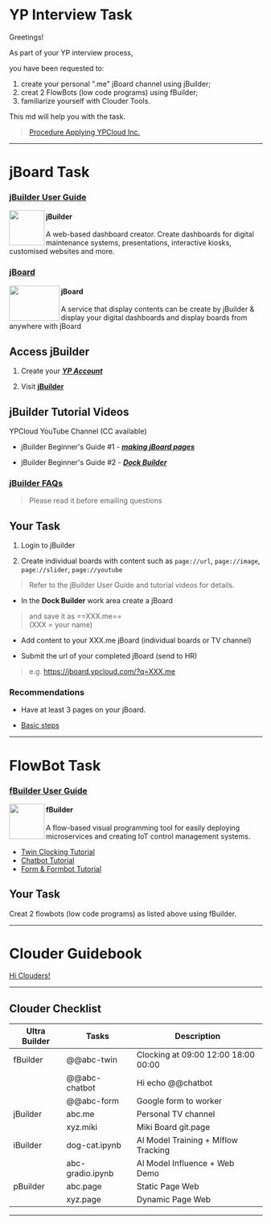 # YP Interview Task

Greetings! 

As part of your YP interview process, 

you have been requested to:

1. create your personal ".me" jBoard channel using jBuilder;
2. creat 2 FlowBots (low code programs) using fBuilder;
3. familiarize yourself with Clouder Tools.

This md will help you with the task. 

> [Procedure Applying YPCloud Inc.](https://www.ypcloud.com/#HR)

---
# jBoard Task

### [jBuilder User Guide](https://github.com/motebus/ultrabook/tree/main/Ultranet%20Apps/jBuilder)

[<img align="left" height="70" src="https://i.imgur.com/p9jaFdK.png">](https://run.ypcloud.com/)

#### jBuilder
A web-based dashboard creator. Create dashboards for digital maintenance systems, presentations, interactive kiosks, customised websites and more.

### [jBoard](https://jboard.ypcloud.com/)

[<img align="left" width="100" height="70" src="https://i.imgur.com/5rrq8ur.png" />](https://jboard.ypcloud.com/)

#### jBoard
A service that display contents can be create by jBuilder & display your digital dashboards and display boards from anywhere with jBoard

## Access jBuilder

1. Create your ***[YP Account](https://github.com/motebus/ultrabook/blob/main/Ultra/yp%20account.md)***

2. Visit **[jBuilder](https://jbuilder.ypcloud.com)**

## jBuilder Tutorial Videos

YPCloud YouTube Channel (CC available)

- jBuilder Beginner's Guide #1 - ***[making jBoard pages](https://www.youtube.com/watch?v=N1Rp2mCwv0c)*** 

- jBuilder Beginner's Guide #2 - ***[Dock Builder](https://www.youtube.com/watch?v=eQV3zaiLxyY&t=50s)*** 

### [jBuilder FAQs](https://github.com/motebus/ultrabook/blob/main/Ultranet%20Apps/jBuilder/FAQ.md)

> Please read it before emailing questions

## Your Task

1. Login to jBuilder

2. Create individual boards with content such as `page://url`, `page://image`, `page://slider`, `page://youtube`
> Refer to the jBuilder User Guide and tutorial videos for details.

- In the **Dock Builder** work area create a jBoard
> and save it as ==XXX.me== <br> (XXX = your name)

- Add content to your XXX.me jBoard (individual boards or TV channel)

- Submit the url of your completed jBoard (send to HR)
> e.g. https://jboard.ypcloud.com/?q=XXX.me

### Recommendations
- Have at least 3 pages on your jBoard. 

- [Basic steps](https://github.com/motebus/ultrabook/blob/main/Ultranet%20Apps/jBuilder/Process%20of%20making%20a%20jBoard.md)

---

# FlowBot Task


### [fBuilder User Guide](https://github.com/motebus/ultrabook/tree/main/Ultranet%20Apps/fBuilder)

[<img align="left" width="70" height="70" src="https://i.imgur.com/lWgj5Fr.jpg" />](https://run.ypcloud.com/)

#### fBuilder
A flow-based visual programming tool for easily deploying microservices and creating IoT control management systems.

- [Twin Clocking Tutorial](md/twin.md)
- [Chatbot Tutorial](md/chatbot.md)  
- [Form & Formbot Tutorial](md/form.md)

## Your Task
Creat 2 flowbots (low code programs) as listed above using fBuilder.

---

# Clouder Guidebook

[Hi Clouders!](https://github.com/YPCloudInc/Clouder/edit/main/README.md)

---

## Clouder Checklist

| Ultra Builder | Tasks | Description |
| -------- | -------- | -------- |
| fBuilder | @@abc-twin | Clocking at 09:00 12:00 18:00 00:00 |
| | @@abc-chatbot | Hi echo @@chatbot |
| | @@abc-form | Google form to worker |
| jBuilder | abc.me | Personal TV channel|
| | xyz.miki | Miki Board git.page |
| iBuilder | dog-cat.ipynb | Al Model Training + MIflow Tracking |
| | abc-gradio.ipynb | Al Model Influence + Web Demo |
| pBuilder | abc.page | Static Page Web |
| | xyz.page | Dynamic Page Web |

---
